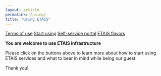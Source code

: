 ```yaml
---
layout: article
permalink: /using/
title: "Using ETAIS"
---
```


<a href="../terms_of_use/" class="btn-info"> Terms of use</a>
<a href="../start_using/" class="btn-info"> Start using</a>
<a href="../self_service/"  class="btn-info"> Self-service portal</a>
<a href="../openstack_flavors/" class="btn-info"> ETAIS flavors</a>


**You are welcome to use ETAIS infrastructure**  

Please click on the buttons above to learn more about how to start using ETAIS services and what to bear in mind
while being our guest.  

Thank you!
